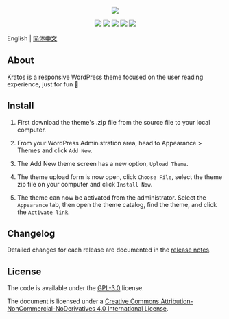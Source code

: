 <p align="center">
<img src="https://cdn.jsdelivr.net/gh/vtrois/kratos@4.0.2/assets/img/options/about.png">
</p>

<p align="center">
<img src="https://img.shields.io/badge/php-%3E%3D7.0-blue">
<img src="https://img.shields.io/badge/wordpress-v5.9%20alpha%20tested-%234c1">
<a href="https://vtrois.crowdin.com/kratos" target="_blank"><img src="https://badges.crowdin.net/e/f1d1a7eaa6af337dba7aa4a39b28e67c/localized.svg"></a>
<a href="https://www.jsdelivr.com/package/gh/vtrois/kratos" target="_blank"><img src="https://data.jsdelivr.com/v1/package/gh/vtrois/kratos/badge?style=rounded"></a>
<img src="https://img.shields.io/github/license/vtrois/kratos?color=%234c1">
</p>

English | [简体中文](README.zh-CN.md)

## About

Kratos is a responsive WordPress theme focused on the user reading experience, just for fun 🎉

## Install

1. First download the theme's .zip file from the source file to your local computer.

2. From your WordPress Administration area, head to Appearance > Themes and click `Add New`.

3. The Add New theme screen has a new option, `Upload Theme`.

4. The theme upload form is now open, click `Choose File`, select the theme zip file on your computer and click `Install Now`.

5. The theme can now be activated from the administrator. Select the `Appearance` tab, then open the theme catalog, find the theme, and click the `Activate link`.

## Changelog

Detailed changes for each release are documented in the [release notes](https://github.com/vtrois/kratos/releases).

## License

The code is available under the [GPL-3.0](https://github.com/vtrois/kratos/blob/main/LICENSE) license.

The document is licensed under a [Creative Commons Attribution-NonCommercial-NoDerivatives 4.0 International License](http://creativecommons.org/licenses/by-nc-nd/4.0/).
